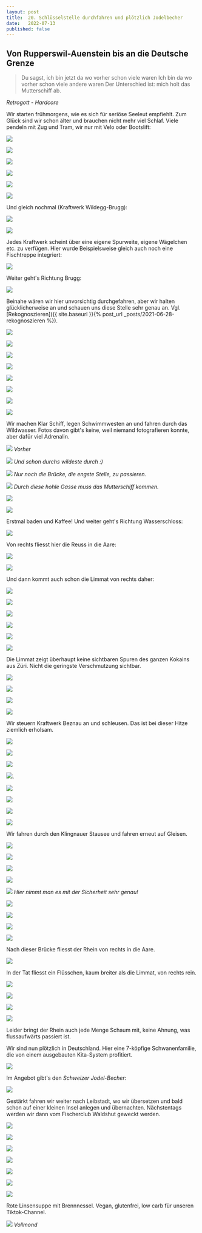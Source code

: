 ```yaml
---
layout: post
title:  20. Schlüsselstelle durchfahren und plötzlich Jodelbecher
date:   2022-07-13
published: false
---
```


## Von Rupperswil-Auenstein bis an die Deutsche Grenze ##

> Du sagst, ich bin jetzt da wo vorher schon viele waren
Ich bin da wo vorher schon viele andere waren
Der Unterschied ist: mich holt das Mutterschiff ab.

*Retrogott - Hardcore*

Wir starten frühmorgens, wie es sich für seriöse Seeleut empfiehlt. Zum Glück sind wir schon älter und brauchen nicht mehr viel Schlaf.
Viele pendeln mit Zug und Tram, wir nur mit Velo oder Bootslift:

![](/img/20220714_ms_res_waldshut_0.jpg)

![](/img/20220714_ms_res_waldshut_1.jpg)

![](/img/20220714_ms_res_waldshut_2.jpg)

![](/img/20220714_ms_res_waldshut_3.jpg)

![](/img/20220714_ms_res_waldshut_4.jpg)

![](/img/20220714_ms_res_waldshut_5.jpg)

Und gleich nochmal (Kraftwerk Wildegg-Brugg):

![](/img/20220714_ms_res_waldshut_6.jpg)

![](/img/20220714_ms_res_waldshut_7.jpg)

Jedes Kraftwerk scheint über eine eigene Spurweite, eigene Wägelchen etc. zu verfügen.
Hier wurde Beispielsweise gleich auch noch eine Fischtreppe integriert:

![](/img/20220714_ms_res_waldshut_8.jpg)

Weiter geht's Richtung Brugg:

![](/img/20220714_ms_res_waldshut_11.jpg)

Beinahe wären wir hier unvorsichtig durchgefahren, aber wir halten glücklicherweise an und schauen uns diese Stelle sehr genau an.
Vgl. [Rekognoszieren]({{ site.baseurl }}{% post_url _posts/2021-06-28-rekognoszieren %}).

![](/img/20220714_ms_res_waldshut_9.jpg)

![](/img/20220714_ms_res_waldshut_10.jpg)

![](/img/20220714_ms_res_waldshut_12.jpg)

![](/img/20220714_ms_res_waldshut_13.jpg)

![](/img/20220714_ms_res_waldshut_14.jpg)

![](/img/20220714_ms_res_waldshut_15.jpg)

![](/img/20220714_ms_res_waldshut_16.jpg)

![](/img/20220714_ms_res_waldshut_18.jpg)

Wir machen Klar Schiff, legen Schwimmwesten an und fahren durch das Wildwasser.
Fotos davon gibt's keine, weil niemand fotografieren konnte, aber dafür viel Adrenalin.

![](/img/20220714_ms_res_waldshut_19.jpg)
*Vorher*

![](/img/20220714_ms_res_waldshut_20.jpg)
*Und schon durchs  wildeste durch :)*

![](/img/20220714_ms_res_waldshut_21.jpg)
*Nur noch die Brücke, die engste Stelle, zu passieren.*

![](/img/20220714_ms_res_waldshut_22.jpg)
*Durch  diese hohle Gasse muss das Mutterschiff kommen.*

![](/img/20220714_ms_res_waldshut_24.jpg)

![](/img/20220714_ms_res_waldshut_23.jpg)

Erstmal baden und Kaffee! Und weiter geht's Richtung Wasserschloss:

![](/img/20220714_ms_res_waldshut_25.jpg)

Von rechts fliesst hier die Reuss in die Aare:

![](/img/20220714_ms_res_waldshut_26.jpg)

![](/img/20220714_ms_res_waldshut_27.jpg)

Und dann kommt auch schon die Limmat von rechts daher:

![](/img/20220714_ms_res_waldshut_28.jpg)

![](/img/20220714_ms_res_waldshut_29.jpg)

![](/img/20220714_ms_res_waldshut_30.jpg)

![](/img/20220714_ms_res_waldshut_31.jpg)

![](/img/20220714_ms_res_waldshut_33.jpg)

![](/img/20220714_ms_res_waldshut_32.jpg)

Die Limmat zeigt überhaupt keine sichtbaren Spuren des ganzen Kokains aus Züri. Nicht die geringste Verschmutzung sichtbar.

![](/img/20220714_ms_res_waldshut_34.jpg)

![](/img/20220714_ms_res_waldshut_35.jpg)

![](/img/20220714_ms_res_waldshut_36.jpg)

![](/img/20220714_ms_res_waldshut_37.jpg)

Wir steuern Kraftwerk Beznau an und schleusen. Das ist bei dieser Hitze ziemlich erholsam.

![](/img/20220714_ms_res_waldshut_38.jpg)

![](/img/20220714_ms_res_waldshut_39.jpg)

![](/img/20220714_ms_res_waldshut_40.jpg)

![](/img/20220714_ms_res_waldshut_41.jpg).

![](/img/20220714_ms_res_waldshut_42.jpg)

![](/img/20220714_ms_res_waldshut_43.jpg)

![](/img/20220714_ms_res_waldshut_44.jpg)

![](/img/20220714_ms_res_waldshut_44.jpg)

Wir fahren durch den Klingnauer Stausee und fahren erneut auf Gleisen.

![](/img/20220714_ms_res_waldshut_46.jpg)

![](/img/20220714_ms_res_waldshut_47.jpg)

![](/img/20220714_ms_res_waldshut_48.jpg)

![](/img/20220714_ms_res_waldshut_49.jpg)

![](/img/20220714_ms_res_waldshut_50.jpg)
*Hier nimmt man es mit der Sicherheit sehr genau!*

![](/img/20220714_ms_res_waldshut_51.jpg)

![](/img/20220714_ms_res_waldshut_52.jpg)

![](/img/20220714_ms_res_waldshut_53.jpg)

![](/img/20220714_ms_res_waldshut_54.jpg)

Nach dieser Brücke fliesst der Rhein von rechts in die Aare.

![](/img/20220714_ms_res_waldshut_55.jpg)

In der Tat fliesst ein Flüsschen, kaum breiter als die Limmat, von rechts rein.

![](/img/20220714_ms_res_waldshut_56.jpg)

![](/img/20220714_ms_res_waldshut_57.jpg)

![](/img/20220714_ms_res_waldshut_58.jpg)

![](/img/20220714_ms_res_waldshut_59.jpg)

Leider bringt der Rhein auch jede Menge Schaum mit, keine Ahnung, was flussaufwärts passiert ist.

Wir sind nun plötzlich in Deutschland. Hier eine 7-köpfige Schwanenfamilie, die von einem ausgebauten Kita-System profitiert.

![](/img/20220714_ms_res_waldshut_64.jpg)

Im Angebot gibt's den *Schweizer Jodel-Becher*:

![](/img/20220714_ms_res_waldshut_65.jpg)

Gestärkt fahren wir weiter nach Leibstadt, wo wir übersetzen und bald schon auf einer kleinen Insel anlegen und übernachten. Nächstentags werden wir dann vom Fischerclub Waldshut geweckt werden.

![](/img/20220714_ms_res_waldshut_66.jpg)

![](/img/20220714_ms_res_waldshut_67.jpg)

![](/img/20220714_ms_res_waldshut_68.jpg)

![](/img/20220714_ms_res_waldshut_69.jpg)

![](/img/20220714_ms_res_waldshut_70.jpg)

![](/img/20220714_ms_res_waldshut_71.jpg)

![](/img/20220714_ms_res_waldshut_72.jpg)

Rote Linsensuppe mit Brennnessel. Vegan, glutenfrei, low carb für unseren Tiktok-Channel.

![](/img/20220714_ms_res_waldshut_73.jpg)
*Vollmond*
